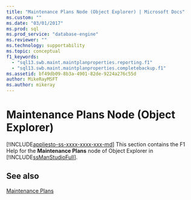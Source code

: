 ```yaml
---
title: "Maintenance Plans Node (Object Explorer) | Microsoft Docs"
ms.custom: ""
ms.date: "03/01/2017"
ms.prod: sql
ms.prod_service: "database-engine"
ms.reviewer: ""
ms.technology: supportability
ms.topic: conceptual
f1_keywords: 
  - "sql13.swb.maint.maintplanproperties.reporting.f1"
  - "sql13.swb.maint.maintplanproperties.completebackup.f1"
ms.assetid: bf49db09-8b3a-4901-82de-9224a276c55d
author: MikeRayMSFT
ms.author: mikeray
---
```

# Maintenance Plans Node (Object Explorer)
[!INCLUDE[appliesto-ss-xxxx-xxxx-xxx-md](../../includes/appliesto-ss-xxxx-xxxx-xxx-md.md)]
  This section contains the F1 Help for the **Maintenance Plans** node of Object Explorer in [!INCLUDE[ssManStudioFull](../../includes/ssmanstudiofull-md.md)].  
  
## See also  
 [Maintenance Plans](../../relational-databases/maintenance-plans/maintenance-plans.md)  
  
  
